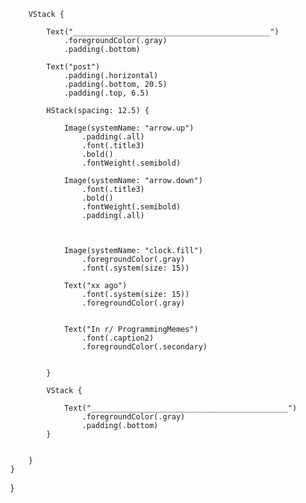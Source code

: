         
        
        VStack {
            
            Text("____________________________________________")
                .foregroundColor(.gray)
                .padding(.bottom)
            
            Text("post")
                .padding(.horizontal)
                .padding(.bottom, 20.5)
                .padding(.top, 6.5)
            
            HStack(spacing: 12.5) {
                
                Image(systemName: "arrow.up")
                    .padding(.all)
                    .font(.title3)
                    .bold()
                    .fontWeight(.semibold)
                
                Image(systemName: "arrow.down")
                    .font(.title3)
                    .bold()
                    .fontWeight(.semibold)
                    .padding(.all)
                
                
                
                Image(systemName: "clock.fill")
                    .foregroundColor(.gray)
                    .font(.system(size: 15))
                
                Text("xx ago")
                    .font(.system(size: 15))
                    .foregroundColor(.gray)
                
                
                Text("In r/ ProgrammingMemes")
                    .font(.caption2)
                    .foregroundColor(.secondary)
                
                    
            }
            
            VStack {
                
                Text("____________________________________________")
                    .foregroundColor(.gray)
                    .padding(.bottom)
            }
            
            
        }
    }
}
